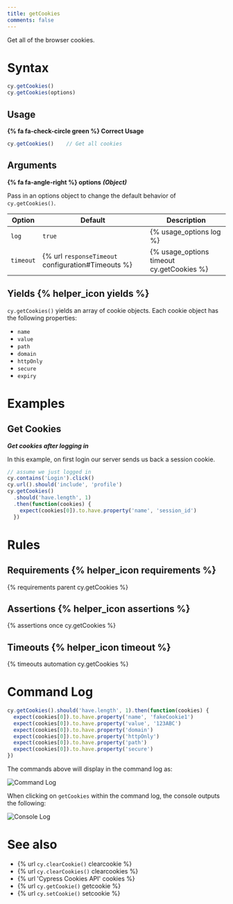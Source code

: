 ```yaml
---
title: getCookies
comments: false
---
```


Get all of the browser cookies.

# Syntax

```javascript
cy.getCookies()
cy.getCookies(options)
```

## Usage

**{% fa fa-check-circle green %} Correct Usage**

```javascript
cy.getCookies()    // Get all cookies
```

## Arguments

**{% fa fa-angle-right %} options** ***(Object)***

Pass in an options object to change the default behavior of `cy.getCookies()`.

Option | Default | Description
--- | --- | ---
`log` | `true` | {% usage_options log %}
`timeout` | {% url `responseTimeout` configuration#Timeouts %} | {% usage_options timeout cy.getCookies %}

## Yields {% helper_icon yields %}

`cy.getCookies()` yields an array of cookie objects. Each cookie object has the following properties:

- `name`
- `value`
- `path`
- `domain`
- `httpOnly`
- `secure`
- `expiry`

# Examples

## Get Cookies

***Get cookies after logging in***

In this example, on first login our server sends us back a session cookie.

```javascript
// assume we just logged in
cy.contains('Login').click()
cy.url().should('include', 'profile')
cy.getCookies()
  .should('have.length', 1)
  .then(function(cookies) {
    expect(cookies[0]).to.have.property('name', 'session_id')
  })
```

# Rules

## Requirements {% helper_icon requirements %}

{% requirements parent cy.getCookies %}

## Assertions {% helper_icon assertions %}

{% assertions once cy.getCookies %}

## Timeouts {% helper_icon timeout %}

{% timeouts automation cy.getCookies %}

# Command Log

```javascript
cy.getCookies().should('have.length', 1).then(function(cookies) {
  expect(cookies[0]).to.have.property('name', 'fakeCookie1')
  expect(cookies[0]).to.have.property('value', '123ABC')
  expect(cookies[0]).to.have.property('domain')
  expect(cookies[0]).to.have.property('httpOnly')
  expect(cookies[0]).to.have.property('path')
  expect(cookies[0]).to.have.property('secure')
})
```

The commands above will display in the command log as:

![Command Log](/img/api/getcookies/get-browser-cookies-and-inspect-all-properties.png)

When clicking on `getCookies` within the command log, the console outputs the following:

![Console Log](/img/api/getcookies/test-application-cookies.png)

# See also

- {% url `cy.clearCookie()` clearcookie %}
- {% url `cy.clearCookies()` clearcookies %}
- {% url 'Cypress Cookies API' cookies %}
- {% url `cy.getCookie()` getcookie %}
- {% url `cy.setCookie()` setcookie %}
